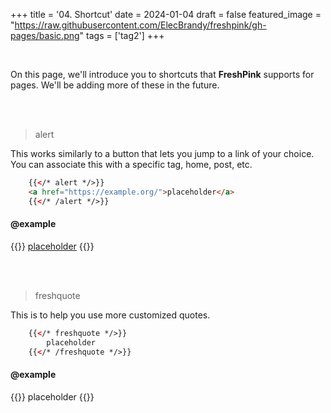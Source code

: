 +++
title = '04. Shortcut'
date = 2024-01-04
draft = false
featured_image = "https://raw.githubusercontent.com/ElecBrandy/freshpink/gh-pages/basic.png"
tags = ['tag2']
+++

<br>

On this page, we'll introduce you to shortcuts that **FreshPink** supports for pages. We'll be adding more of these in the future.

<br>
<br>

> alert

This works similarly to a button that lets you jump to a link of your choice. You can associate this with a specific tag, home, post, etc.

``` html
	{{</* alert */>}}
	<a href="https://example.org/">placeholder</a>
	{{</* /alert */>}}
```
#### @example
{{<alert>}}
<a href="https://elecbrandy.github.io/freshpink/">placeholder</a>
{{</alert>}}


<br>
<br>

> freshquote

This is to help you use more customized quotes.

``` html
	{{</* freshquote */>}}
		placeholder
	{{</* /freshquote */>}}
```
#### @example
{{<freshquote>}}
	placeholder
{{</freshquote>}}
